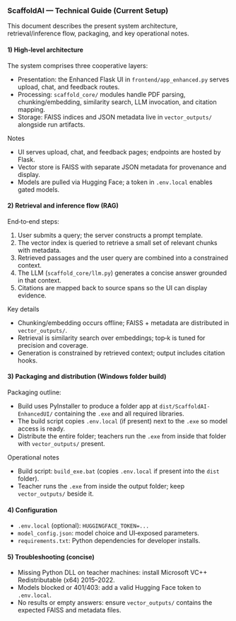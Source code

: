 ### ScaffoldAI — Technical Guide (Current Setup)

This document describes the present system architecture, retrieval/inference flow, packaging, and key operational notes.

#### 1) High‑level architecture
The system comprises three cooperative layers:
- Presentation: the Enhanced Flask UI in `frontend/app_enhanced.py` serves upload, chat, and feedback routes.
- Processing: `scaffold_core/` modules handle PDF parsing, chunking/embedding, similarity search, LLM invocation, and citation mapping.
- Storage: FAISS indices and JSON metadata live in `vector_outputs/` alongside run artifacts.

Notes
- UI serves upload, chat, and feedback pages; endpoints are hosted by Flask.
- Vector store is FAISS with separate JSON metadata for provenance and display.
- Models are pulled via Hugging Face; a token in `.env.local` enables gated models.

#### 2) Retrieval and inference flow (RAG)
End‑to‑end steps:
1) User submits a query; the server constructs a prompt template.
2) The vector index is queried to retrieve a small set of relevant chunks with metadata.
3) Retrieved passages and the user query are combined into a constrained context.
4) The LLM (`scaffold_core/llm.py`) generates a concise answer grounded in that context.
5) Citations are mapped back to source spans so the UI can display evidence.

Key details
- Chunking/embedding occurs offline; FAISS + metadata are distributed in `vector_outputs/`.
- Retrieval is similarity search over embeddings; top‑k is tuned for precision and coverage.
- Generation is constrained by retrieved context; output includes citation hooks.

#### 3) Packaging and distribution (Windows folder build)
Packaging outline:
- Build uses PyInstaller to produce a folder app at `dist/ScaffoldAI-EnhancedUI/` containing the `.exe` and all required libraries.
- The build script copies `.env.local` (if present) next to the `.exe` so model access is ready.
- Distribute the entire folder; teachers run the `.exe` from inside that folder with `vector_outputs/` present.

Operational notes
- Build script: `build_exe.bat` (copies `.env.local` if present into the `dist` folder).
- Teacher runs the `.exe` from inside the output folder; keep `vector_outputs/` beside it.

#### 4) Configuration
- `.env.local` (optional): `HUGGINGFACE_TOKEN=...`
- `model_config.json`: model choice and UI‑exposed parameters.
- `requirements.txt`: Python dependencies for developer installs.

#### 5) Troubleshooting (concise)
- Missing Python DLL on teacher machines: install Microsoft VC++ Redistributable (x64) 2015–2022.
- Models blocked or 401/403: add a valid Hugging Face token to `.env.local`.
- No results or empty answers: ensure `vector_outputs/` contains the expected FAISS and metadata files.


